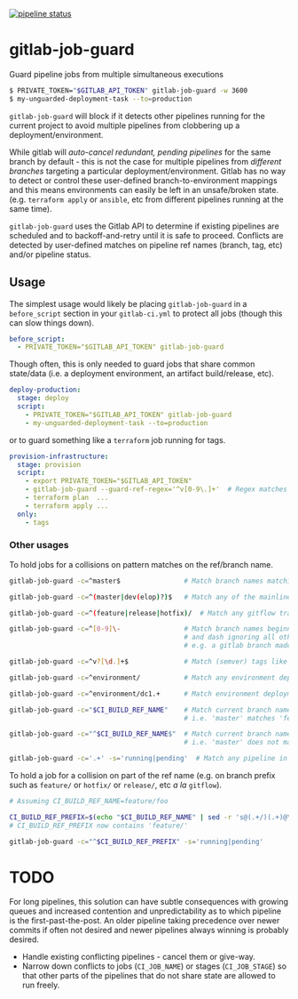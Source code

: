 [![pipeline status](https://gitlab.com/s.bhooshi/gitlab-job-guard/badges/master/pipeline.svg)](https://gitlab.com/s.bhooshi/gitlab-job-guard/commits/master)

# gitlab-job-guard

Guard pipeline jobs from multiple simultaneous executions

```bash
$ PRIVATE_TOKEN="$GITLAB_API_TOKEN" gitlab-job-guard -w 3600
$ my-unguarded-deployment-task --to=production
```

`gitlab-job-guard`  will block  if  it detects  other  pipelines running  for
the  current  project   to  avoid  multiple  pipelines  from   clobbering  up  a
deployment/environment.

While gitlab will _auto-cancel redundant, pending pipelines_ for the same branch
by  default -  this  is not  the  case for  multiple  pipelines from  _different
branches_ targeting  a particular deployment/environment.  Gitlab has no  way to
detect  or control  these user-defined  branch-to-environment mappings  and this
means  environments  can  easily  be  left  in  an  unsafe/broken  state.  (e.g.
`terraform apply` or `ansible`, etc from different pipelines running at the same
time).

`gitlab-job-guard` uses the Gitlab API to determine if existing pipelines are
scheduled and to backoff-and-retry  until it is safe to proceed. Conflicts
are detected  by user-defined matches on  pipeline ref names (branch,  tag, etc)
and/or pipeline status.

## Usage

The  simplest  usage   would  likely  be  placing   `gitlab-job-guard`  in  a
`before_script` section in your `gitlab-ci.yml` to protect all jobs (though this
can slow things down).

```yaml
before_script:
  - PRIVATE_TOKEN="$GITLAB_API_TOKEN" gitlab-job-guard
```

Though often,  this is only  needed to guard  jobs that share  common state/data
(i.e. a deployment environment, an artifact build/release, etc).

```yaml
deploy-production:
  stage: deploy
  script:
    - PRIVATE_TOKEN="$GITLAB_API_TOKEN" gitlab-job-guard
    - my-unguarded-deployment-task --to=production
```

or to guard something like a `terraform` job running for tags.

```yaml
provision-infrastructure:
  stage: provision
  script:
    - export PRIVATE_TOKEN="$GITLAB_API_TOKEN"
    - gitlab-job-guard --guard-ref-regex='^v[0-9\.]+'  # Regex matches tags
    - terraform plan  ...
    - terraform apply ...
  only:
    - tags
```

### Other usages

To hold jobs for a collisions on pattern matches on the ref/branch name.

```bash
gitlab-job-guard -c=^master$                # Match branch names matching 'master' exactly

gitlab-job-guard -c=^(master|dev(elop)?)$   # Match any of the mainline branches

gitlab-job-guard -c=^(feature|release|hotfix)/  # Match any gitflow transient branch prefixes

gitlab-job-guard -c=^[0-9]\-                # Match branch names beginning with a number
                                            # and dash ignoring all other text.
                                            # e.g. a gitlab branch made from an issue

gitlab-job-guard -c=^v?[\d.]+$              # Match (semver) tags like v1.0.9, 2.0

gitlab-job-guard -c=^environment/           # Match any environment deployments?

gitlab-job-guard -c=^environment/dc1.+      # Match environment deployments to DC1?

gitlab-job-guard -c="$CI_BUILD_REF_NAME"    # Match current branch name (partially).
                                            # i.e. 'master' matches 'feature/master-document'

gitlab-job-guard -c="^$CI_BUILD_REF_NAME$"  # Match current branch name (exactly).
                                            # i.e. 'master' does not match 'master-deployment'

gitlab-job-guard -c='.+' -s='running|pending'  # Match any pipeline in running or pending state
```

To hold a job for a collision on part of the ref name (e.g. on branch prefix
such as `feature/` or `hotfix/` or `release/`, etc _a la_ `gitflow`).

```bash
# Assuming CI_BUILD_REF_NAME=feature/foo

CI_BUILD_REF_PREFIX=$(echo "$CI_BUILD_REF_NAME" | sed -r 's@(.+/)(.+)@\1@')
# CI_BUILD_REF_PREFIX now contains 'feature/'

gitlab-job-guard -c="^$CI_BUILD_REF_PREFIX" -s='running|pending'
```

# TODO

For long pipelines, this solution can have subtle consequences with growing
queues and increased contention and unpredictability as to which pipeline is
the first-past-the-post. An older pipeline taking precedence over newer commits
if often not desired and newer pipelines always winning is probably desired.

* Handle existing conflicting pipelines - cancel them or give-way.
* Narrow down conflicts to jobs (`CI_JOB_NAME`) or stages (`CI_JOB_STAGE`)
  so that other parts of the pipelines that do not share state are allowed to
  run freely.

